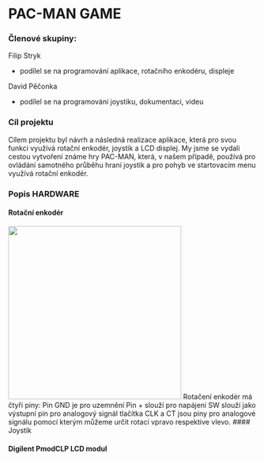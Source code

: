 # PAC-MAN GAME

### Členové skupiny: 
Filip Stryk
* podílel se na programování aplikace, rotačního enkodéru, displeje

David Pěčonka
* podílel se na programování joystiku, dokumentaci, videu

### Cíl projektu
Cílem projektu byl návrh a následná realizace aplikace, která pro svou funkci využívá rotační enkodér, joystik a LCD displej. My jsme se vydali cestou vytvoření známe hry PAC-MAN, která, v našem případě, používá pro ovládání samotného průběhu hraní joystik a pro pohyb ve startovacím menu využívá rotační enkodér.

### Popis HARDWARE

#### Rotační enkodér
<img src="https://github.com/xpecon00/digital_electronics_2/blob/main/project-documentation/images/enkod%C3%A9r.jpg" width="350">
Rotačení enkodér má čtyři piny: 
Pin GND je pro uzemnění 
Pin + slouží pro napájení
SW slouží jako výstupní pin pro analogový signál tlačítka
CLK a CT jsou piny pro analogové signálu pomocí kterým můžeme určit rotaci vpravo respektive vlevo.
#### Joystik

#### Digilent PmodCLP LCD modul
